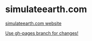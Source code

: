 # simulateearth.com
[simulateearth.com website](http://www.simulateearth.com/)

[Use gh-pages branch for changes!](https://github.com/Simulateearth/simulateearth.com/tree/gh-pages)